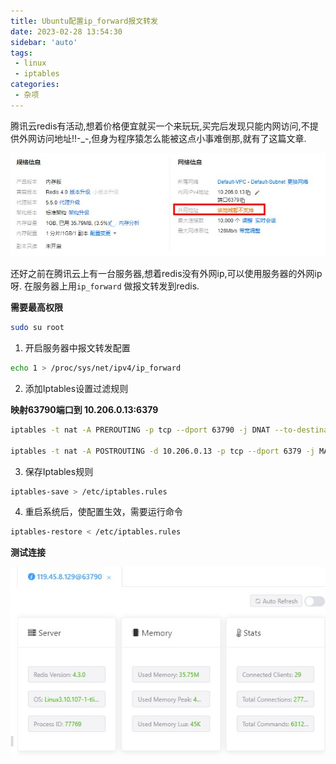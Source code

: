 ```yaml
---
title: Ubuntu配置ip_forward报文转发
date: 2023-02-28 13:54:30
sidebar: 'auto'
tags:
 - linux
 - iptables
categories: 
 - 杂项
---
```


腾讯云redis有活动,想着价格便宜就买一个来玩玩,买完后发现只能内网访问,不提供外网访问地址!!-_-,但身为程序猿怎么能被这点小事难倒那,就有了这篇文章.

![redis](/images/other/ubuntuConfigIpForward/redisInfo.jpg)

还好之前在腾讯云上有一台服务器,想着redis没有外网ip,可以使用服务器的外网ip呀. 在服务器上用`ip_forward` 做报文转发到redis.

__需要最高权限__

```bash
sudo su root 
```

1. 开启服务器中报文转发配置

```bash
echo 1 > /proc/sys/net/ipv4/ip_forward
```

2. 添加Iptables设置过滤规则

__映射63790端口到 10.206.0.13:6379__

```bash
iptables -t nat -A PREROUTING -p tcp --dport 63790 -j DNAT --to-destination 10.206.0.13:6379

iptables -t nat -A POSTROUTING -d 10.206.0.13 -p tcp --dport 6379 -j MASQUERADE

```

3. 保存Iptables规则

```bash
iptables-save > /etc/iptables.rules
```
4. 重启系统后，使配置生效，需要运行命令

```bash
iptables-restore < /etc/iptables.rules
```

__测试连接__

![redis](/images/other/ubuntuConfigIpForward/redisConnect.jpg)
